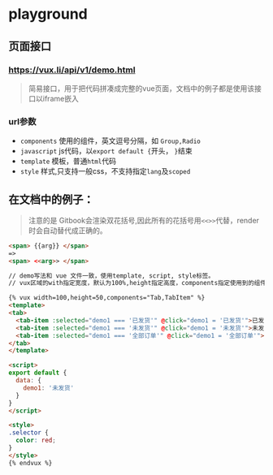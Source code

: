 # playground

## 页面接口

### https://vux.li/api/v1/demo.html

> 简易接口，用于把代码拼凑成完整的vue页面，文档中的例子都是使用该接口以iframe嵌入

### url参数

+ `components` 使用的组件，英文逗号分隔，如 `Group,Radio`
+ `javascript` js代码，以`export default {`开头， `}`结束
+ `template` 模板，普通`html`代码
+ `style` 样式,只支持一般css，不支持指定`lang`及`scoped`


## 在文档中的例子：

> 注意的是 Gitbook会渲染双花括号,因此所有的花括号用`<<>>`代替，render时会自动替代成正确的。

``` html
<span> {{arg}} </span>
=>
<span> <<arg>> </span>
```

``` html
// demo写法和 vue 文件一致，使用template, script, style标签。
// vux区域的with指定宽度，默认为100%,height指定高度，components指定使用到的组件名字

{% vux width=100,height=50,components="Tab,TabItem" %} 
<template>
<tab>
  <tab-item :selected="demo1 === '已发货'" @click="demo1 = '已发货'">已发货</tab-item>
  <tab-item :selected="demo1 === '未发货'" @click="demo1 = '未发货'">未发货</tab-item>
  <tab-item :selected="demo1 === '全部订单'" @click="demo1 = '全部订单'">全部订单</tab-item>
</tab>
</template>

<script>
export default {
  data: {
    demo1: '未发货'
  }
}
</script>

<style>
.selector {
  color: red;
}
</style>
{% endvux %}
```